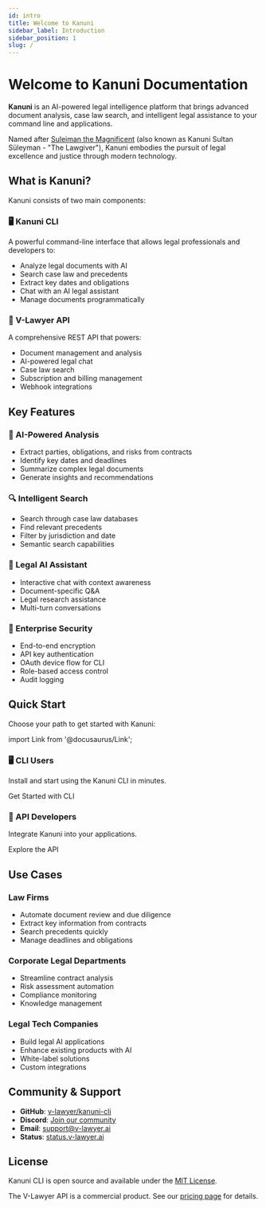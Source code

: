 ```yaml
---
id: intro
title: Welcome to Kanuni
sidebar_label: Introduction
sidebar_position: 1
slug: /
---
```


# Welcome to Kanuni Documentation

**Kanuni** is an AI-powered legal intelligence platform that brings advanced document analysis, case law search, and intelligent legal assistance to your command line and applications.

Named after [Suleiman the Magnificent](https://en.wikipedia.org/wiki/Suleiman_the_Magnificent) (also known as Kanuni Sultan Süleyman - "The Lawgiver"), Kanuni embodies the pursuit of legal excellence and justice through modern technology.

## What is Kanuni?

Kanuni consists of two main components:

### 🖥️ Kanuni CLI
A powerful command-line interface that allows legal professionals and developers to:
- Analyze legal documents with AI
- Search case law and precedents
- Extract key dates and obligations
- Chat with an AI legal assistant
- Manage documents programmatically

### 🔌 V-Lawyer API
A comprehensive REST API that powers:
- Document management and analysis
- AI-powered legal chat
- Case law search
- Subscription and billing management
- Webhook integrations

## Key Features

### 🤖 AI-Powered Analysis
- Extract parties, obligations, and risks from contracts
- Identify key dates and deadlines
- Summarize complex legal documents
- Generate insights and recommendations

### 🔍 Intelligent Search
- Search through case law databases
- Find relevant precedents
- Filter by jurisdiction and date
- Semantic search capabilities

### 💬 Legal AI Assistant
- Interactive chat with context awareness
- Document-specific Q&A
- Legal research assistance
- Multi-turn conversations

### 🔐 Enterprise Security
- End-to-end encryption
- API key authentication
- OAuth device flow for CLI
- Role-based access control
- Audit logging

## Quick Start

Choose your path to get started with Kanuni:

import Link from '@docusaurus/Link';

<div className="row margin-bottom--lg">
  <div className="col col--6">
    <div className="card shadow--md">
      <div className="card__header">
        <h3>🖥️ CLI Users</h3>
      </div>
      <div className="card__body">
        <p>Install and start using the Kanuni CLI in minutes.</p>
      </div>
      <div className="card__footer">
        <Link
          className="button button--primary button--block"
          to="/docs/cli/installation">
          Get Started with CLI
        </Link>
      </div>
    </div>
  </div>
  <div className="col col--6">
    <div className="card shadow--md">
      <div className="card__header">
        <h3>🔌 API Developers</h3>
      </div>
      <div className="card__body">
        <p>Integrate Kanuni into your applications.</p>
      </div>
      <div className="card__footer">
        <Link
          className="button button--primary button--block"
          to="/docs/api/authentication/overview">
          Explore the API
        </Link>
      </div>
    </div>
  </div>
</div>

## Use Cases

### Law Firms
- Automate document review and due diligence
- Extract key information from contracts
- Search precedents quickly
- Manage deadlines and obligations

### Corporate Legal Departments
- Streamline contract analysis
- Risk assessment automation
- Compliance monitoring
- Knowledge management

### Legal Tech Companies
- Build legal AI applications
- Enhance existing products with AI
- White-label solutions
- Custom integrations

## Community & Support

- **GitHub**: [v-lawyer/kanuni-cli](https://github.com/v-lawyer/kanuni-cli)
- **Discord**: [Join our community](https://discord.gg/v-lawyer)
- **Email**: support@v-lawyer.ai
- **Status**: [status.v-lawyer.ai](https://status.v-lawyer.ai)

## License

Kanuni CLI is open source and available under the [MIT License](https://github.com/v-lawyer/kanuni-cli/blob/main/LICENSE).

The V-Lawyer API is a commercial product. See our [pricing page](https://v-lawyer.ai/pricing) for details.
